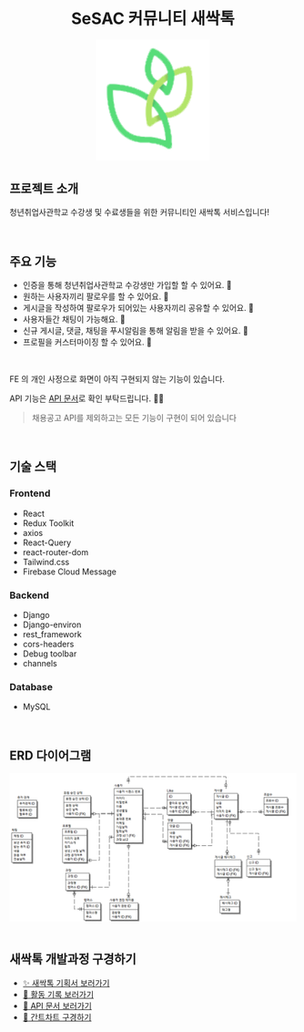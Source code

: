 <div align="center">
    <h1>SeSAC 커뮤니티 새싹톡</h1>
</div>
<div align="center">
    <img src="./assets/logo.png" width="200px" />
</div>

## 프로젝트 소개
청년취업사관학교 수강생 및 수료생들을 위한 커뮤니티인 새싹톡 서비스입니다!

<br/>

## 주요 기능
- 인증을 통해 청년취업사관학교 수강생만 가입할 할 수 있어요. 🤫
- 원하는 사용자끼리 팔로우를 할 수 있어요. 🤝
- 게시글을 작성하여 팔로우가 되어있는 사용자끼리 공유할 수 있어요. 🚀
- 사용자들간 채팅이 가능해요. 💬
- 신규 게시글, 댓글, 채팅을 푸시알림을 통해 알림을 받을 수 있어요. 🔔
- 프로필을 커스터마이징 할 수 있어요. 🎨

<br/>

FE 의 개인 사정으로 화면이 아직 구현되지 않는 기능이 있습니다.

API 기능은 [API 문서](https://sesactalk.notion.site/API-0ab413774d2349a9b9d70a790188dbea?pvs=4)로 확인 부탁드립니다. 🙇‍♂️

> 채용공고 API를 제외하고는 모든 기능이 구현이 되어 있습니다

<br>

## 기술 스택
### Frontend
- React
- Redux Toolkit
- axios 
- React-Query 
- react-router-dom 
- Tailwind.css
- Firebase Cloud Message

### Backend
- Django
- Django-environ
- rest_framework
- cors-headers
- Debug toolbar
- channels

### Database
- MySQL

<br/>

## ERD 다이어그램
<div align="center">
    <img src="./assets/erd.png" alt="architecture" width="900">
</div>

<br/>

## 새싹톡 개발과정 구경하기
- [✨ 새싹톡 기획서 보러가기](https://sesactalk.notion.site/2706f043e8d14896932a3e3d40912869?pvs=4)
- [📘 활동 기록 보러가기](https://velog.io/@bibigo0717)
- [📑 API 문서 보러가기](https://sesactalk.notion.site/API-0ab413774d2349a9b9d70a790188dbea?pvs=4)
- [🏃 간트차트 구경하기](https://docs.google.com/spreadsheets/d/1zgyVY4MJRgc6aYzWQiuq4JQwyD6mEJgxNEjakOx5WkI/edit?hl=ko#gid=913347219)
